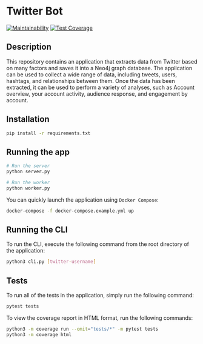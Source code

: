 # Twitter Bot

[![Maintainability](https://api.codeclimate.com/v1/badges/639841a044d5a068ede1/maintainability)](https://codeclimate.com/github/TogetherCrew/twitter-bot/maintainability)
[![Test Coverage](https://api.codeclimate.com/v1/badges/639841a044d5a068ede1/test_coverage)](https://codeclimate.com/github/TogetherCrew/twitter-bot/test_coverage)

## Description

This repository contains an application that extracts data from Twitter based on many factors and saves it into a Neo4j graph database.
The application can be used to collect a wide range of data, including tweets, users, hashtags, and relationships between them.
Once the data has been extracted, it can be used to perform a variety of analyses, such as Account overview, your account activity, audience response, and engagement by account.

## Installation

```bash
pip install -r requirements.txt
```

## Running the app

```bash
# Run the server 
python server.py

# Run the worker
python worker.py
```

You can quickly launch the application using `Docker Compose`:

```bash
docker-compose -f docker-compose.example.yml up
```

## Running the CLI

To run the CLI, execute the following command from the root directory of the application:

```bash
python3 cli.py [twitter-username]
```

## Tests

To run all of the tests in the application, simply run the following command:

```bash
pytest tests
```

To view the coverage report in HTML format, run the following commands:

```bash
python3 -m coverage run --omit="tests/*" -m pytest tests
python3 -m coverage html
```

